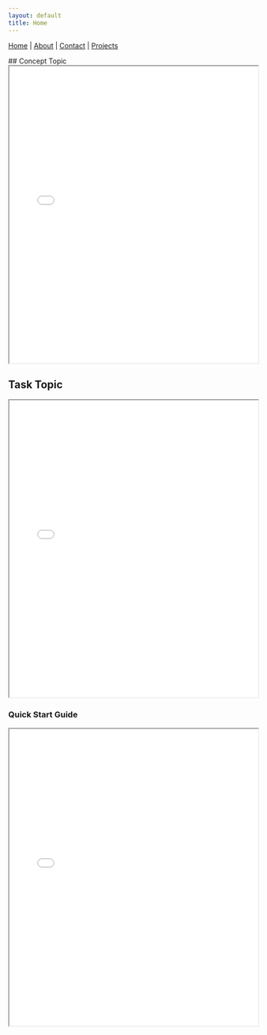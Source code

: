 ```yaml
---
layout: default
title: Home
---
```

<style>
header {
  height: 20vh;
}
</style>

[Home](index.md) | [About](about.md) | [Contact](contact.md) | [Projects](projects.md)
<link rel="stylesheet" href="/css/style.css" />
## Concept Topic

<iframe src="documents/Concept%20topic.pdf" width="100%" height="600px">
    This browser does not support PDFs. Please download the PDF to view it:
    <a href="documents/Concept%20topic.pdf">Download PDF</a>.
</iframe>

## Task Topic

<iframe src="documents/Task%20topic.pdf" width="100%" height="600px">
    This browser does not support PDFs. Please download the PDF to view it:
    <a href="documents/Task%20topic.pdf">Download PDF</a>.
</iframe>

### Quick Start Guide

<iframe src="documents/Quick%20Start%20Guide.pdf" width="100%" height="600px">
    This browser does not support PDFs. Please download the PDF to view it:
    <a href="documents/Quick%20Start%20Guide.pdf">Download PDF</a>.
</iframe>
